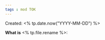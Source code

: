 ```yaml
---
tags : mod TOK
---
```

Created: <% tp.date.now("YYYY-MM-DD") %> 

**What is** <% tp.file.rename %>:
